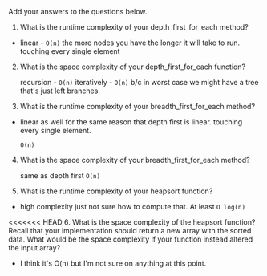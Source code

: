 Add your answers to the questions below.

1. What is the runtime complexity of your depth_first_for_each method?
- linear -   `O(n)`
    the more nodes you have 
    the longer it will take to run. touching every single element
    
2. What is the space complexity of your depth_first_for_each function?
    
    recursion - `O(n)` 
    iteratively - `O(n)` b/c in worst case we might have a tree that's just left branches.



3. What is the runtime complexity of your breadth_first_for_each method?

- linear as well for the 
same reason that depth 
first is linear. touching every single element. 

    `O(n)`

4. What is the space complexity of your breadth_first_for_each method?

    same as depth first
    `O(n)`
5. What is the runtime complexity of your heapsort function?
* high complexity just not sure how to compute that. 
At least `O log(n)`


<<<<<<< HEAD
6. What is the space complexity of the heapsort function? Recall that your implementation should return a new array with the sorted data. What would be the space complexity if your function instead altered the input array?

* I think it's O(n) but I'm not sure on anything at this point.

